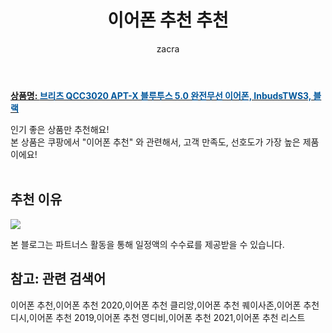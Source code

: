 ﻿---
layout: post
title:  "이어폰 추천 추천"
author: zacra
categories: [ 아이템 ]
tags: [이어폰 추천,이어폰 추천 2020,이어폰 추천 클리앙,이어폰 추천 퀘이사존,이어폰 추천 디시,이어폰 추천 2019,이어폰 추천 영디비,이어폰 추천 2021,이어폰 추천 리스트]
image: https://static.coupangcdn.com/image/retail/images/1717395643475615-367bcdda-3eea-4cbb-b840-a850793ae030.jpg 
description: "쿠팡에서 이어폰 추천 관련 상품으로 가장 고객 선호도가 높은 제품 중 하나입니다."
rating: 4.5
---

<a href="https://link.coupang.com/re/AFFSDP?lptag=AF8407795&pageKey=2086470913&itemId=3544062981&vendorItemId=71530027679&traceid=V0-153-a6dff03c71f2cbdb"><b>상품명: <font color='#01579B'>브리츠 QCC3020 APT-X 블루투스 5.0 완전무선 이어폰, InbudsTWS3, 블랙</font></b></a>

인기 좋은 상품만 추천해요!<br/>
본 상품은 쿠팡에서 "이어폰 추천" 와 관련해서, 고객 만족도, 선호도가 가장 높은 제품이에요!<br/><br/>


## 추천 이유 

<a href="https://link.coupang.com/re/AFFSDP?lptag=AF8407795&pageKey=2086470913&itemId=3544062981&vendorItemId=71530027679&traceid=V0-153-a6dff03c71f2cbdb"><img src="https://thumbnail8.coupangcdn.com/thumbnails/remote/q89/image/retail/images/277077280578168-227013f4-f944-4cb4-aca6-1d48761df389.jpg"></a> 

본 블로그는 파트너스 활동을 통해 일정액의 수수료를 제공받을 수 있습니다.

## 참고: 관련 검색어    
이어폰 추천,이어폰 추천 2020,이어폰 추천 클리앙,이어폰 추천 퀘이사존,이어폰 추천 디시,이어폰 추천 2019,이어폰 추천 영디비,이어폰 추천 2021,이어폰 추천 리스트